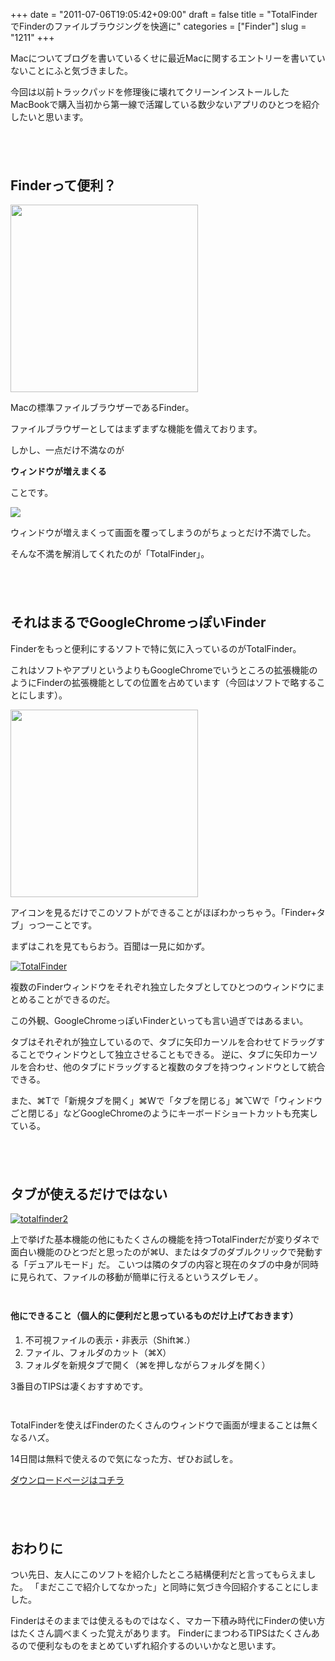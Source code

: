 +++
date = "2011-07-06T19:05:42+09:00"
draft = false
title = "TotalFinderでFinderのファイルブラウジングを快適に"
categories = ["Finder"]
slug = "1211"
+++

Macについてブログを書いているくせに最近Macに関するエントリーを書いていないことにふと気づきました。

今回は以前トラックパッドを修理後に壊れてクリーンインストールしたMacBookで購入当初から第一線で活躍している数少ないアプリのひとつを紹介したいと思います。

<!--more-->

<p style="margin-top: 6em;">

<h2>Finderって便利？</h2>
<a href="http://knk-n.com/wp-content/uploads/2011/07/finder.png"><img src="http://knk-n.com/wp-content/uploads/2011/07/finder-300x300.png" alt="" title="finder" width="300" height="300" class="aligncenter size-medium wp-image-1269" /></a>

Macの標準ファイルブラウザーであるFinder。

ファイルブラウザーとしてはまずまずな機能を備えております。

しかし、一点だけ不満なのが

<strong>ウィンドウが増えまくる</strong>

ことです。

<a rel="nofollow" target="_blank" href="http://www.flickr.com/photos/stevier/4072465451/" title="Too Many Windows by Stevie Rocco, on Flickr"><img class="flickr_photo" src="http://farm3.static.flickr.com/2490/4072465451_cd600e27f5.jpg"/></a>

ウィンドウが増えまくって画面を覆ってしまうのがちょっとだけ不満でした。

そんな不満を解消してくれたのが「TotalFinder」。


<p style="margin-top: 6em;">

<h2>それはまるでGoogleChromeっぽいFinder</h2>

Finderをもっと便利にするソフトで特に気に入っているのがTotalFinder。

これはソフトやアプリというよりもGoogleChromeでいうところの拡張機能のようにFinderの拡張機能としての位置を占めています（今回はソフトで略することにします）。

<a href="http://knk-n.com/wp-content/uploads/2011/07/TotalFinder.png"><img src="http://knk-n.com/wp-content/uploads/2011/07/TotalFinder-300x300.png" alt="" title="TotalFinder" width="300" height="300" class="aligncenter size-medium wp-image-1213" /></a>

アイコンを見るだけでこのソフトができることがほぼわかっちゃう。「Finder+タブ」っつーことです。


まずはこれを見てもらおう。百聞は一見に如かず。

<a rel="nofollow" target="_blank" href="http://www.flickr.com/photos/knk_n/5908388724/" title="TotalFinder by kenke_n, on Flickr"><img class="flickr_photo" src="http://farm6.static.flickr.com/5313/5908388724_550a7db2e3.jpg" alt="TotalFinder"/></a>


複数のFinderウィンドウをそれぞれ独立したタブとしてひとつのウィンドウにまとめることができるのだ。

この外観、GoogleChromeっぽいFinderといっても言い過ぎではあるまい。

タブはそれぞれが独立しているので、タブに矢印カーソルを合わせてドラッグすることでウィンドウとして独立させることもできる。
逆に、タブに矢印カーソルを合わせ、他のタブにドラッグすると複数のタブを持つウィンドウとして統合できる。

また、⌘Tで「新規タブを開く」⌘Wで「タブを閉じる」⌘⌥Wで「ウィンドウごと閉じる」などGoogleChromeのようにキーボードショートカットも充実している。

<p style="margin-top: 6em;">

<h2>タブが使えるだけではない</h2>
<a rel="nofollow" target="_blank" href="http://www.flickr.com/photos/knk_n/5907846131/" title="totalfinder2 by kenke_n, on Flickr"><img class="flickr_photo" src="http://farm7.static.flickr.com/6020/5907846131_c967d9cda1.jpg" alt="totalfinder2"/></a>

上で挙げた基本機能の他にもたくさんの機能を持つTotalFinderだが変りダネで面白い機能のひとつだと思ったのが⌘U、またはタブのダブルクリックで発動する「デュアルモード」だ。
こいつは隣のタブの内容と現在のタブの中身が同時に見られて、ファイルの移動が簡単に行えるというスグレモノ。

<p style="margin-top: 3em;">

<h4>他にできること（個人的に便利だと思っているものだけ上げておきます）</h4>
<ol>
	<li>不可視ファイルの表示・非表示（Shift⌘.）</li>
	<li>ファイル、フォルダのカット（⌘X）</li>
	<li>フォルダを新規タブで開く（⌘を押しながらフォルダを開く）</li>
</ol>
3番目のTIPSは凄くおすすめです。

<p style="margin-top: 3em;">

TotalFinderを使えばFinderのたくさんのウィンドウで画面が埋まることは無くなるハズ。


14日間は無料で使えるので気になった方、ぜひお試しを。

<a href="http://totalfinder.binaryage.com/" target="_blank">ダウンロードページはコチラ</a>

<p style="margin-top: 6em;">

<h2>おわりに</h2>
つい先日、友人にこのソフトを紹介したところ結構便利だと言ってもらえました。
「まだここで紹介してなかった」と同時に気づき今回紹介することにしました。

Finderはそのままでは使えるものではなく、マカー下積み時代にFinderの使い方はたくさん調べまくった覚えがあります。
FinderにまつわるTIPSはたくさんあるので便利なものをまとめていずれ紹介するのいいかなと思います。



